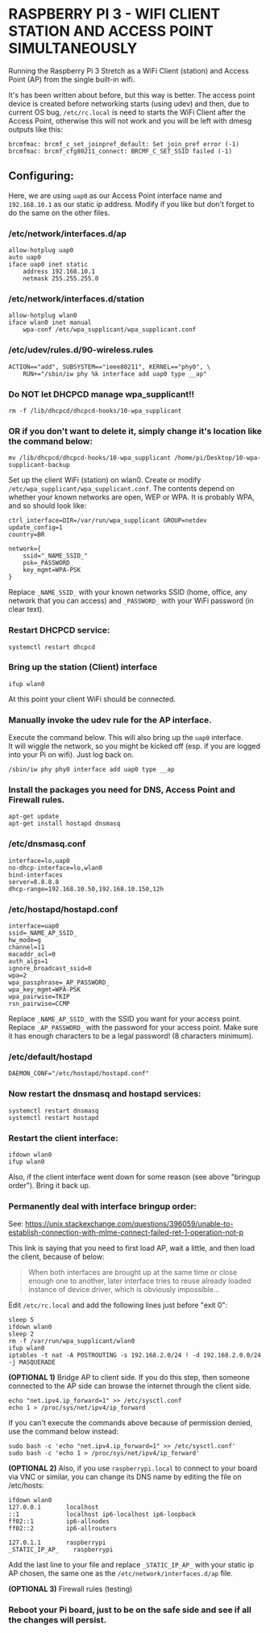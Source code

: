 # RASPBERRY PI 3 - WIFI CLIENT STATION AND ACCESS POINT SIMULTANEOUSLY

Running the Raspberry Pi 3 Stretch as a WiFi Client (station) and Access Point (AP) from the single built-in wifi.

It's has been written about before, but this way is better. The access point device is created before networking
starts (using udev) and then, due to current OS bug, `/etc/rc.local` is need to starts the WiFi Client after the Access Point, otherwise this will not work and you will be left with dmesg outputs like this:

	brcmfmac: brcmf_c_set_joinpref_default: Set join_pref error (-1)
	brcmfmac: brcmf_cfg80211_connect: BRCMF_C_SET_SSID failed (-1)

## Configuring:

Here, we are using `uap0` as our Access Point interface name and `192.168.10.1` as our static ip address. Modify if you like but don't forget to do the same on the other files.

### /etc/network/interfaces.d/ap

	allow-hotplug uap0
	auto uap0
	iface uap0 inet static
	    address 192.168.10.1
	    netmask 255.255.255.0

### /etc/network/interfaces.d/station

	allow-hotplug wlan0
	iface wlan0 inet manual
	    wpa-conf /etc/wpa_supplicant/wpa_supplicant.conf

### /etc/udev/rules.d/90-wireless.rules 

	ACTION=="add", SUBSYSTEM=="ieee80211", KERNEL=="phy0", \
	    RUN+="/sbin/iw phy %k interface add uap0 type __ap"

### Do NOT let DHCPCD manage wpa_supplicant!!

	rm -f /lib/dhcpcd/dhcpcd-hooks/10-wpa_supplicant

### OR if you don't want to delete it, simply change it's location like the command below:

	mv /lib/dhcpcd/dhcpcd-hooks/10-wpa_supplicant /home/pi/Desktop/10-wpa-supplicant-backup

Set up the client WiFi (station) on wlan0.
Create or modify `/etc/wpa_supplicant/wpa_supplicant.conf`.
The contents depend on whether your known networks are open, WEP or WPA.  It is probably WPA, and so should look like:

    ctrl_interface=DIR=/var/run/wpa_supplicant GROUP=netdev
    update_config=1
    country=BR
    
    network={
	    ssid="_NAME_SSID_"
	    psk=_PASSWORD_
	    key_mgmt=WPA-PSK
    }

Replace `_NAME_SSID_` with your known networks SSID (home, office, any network that you can access) and `_PASSWORD_` with your WiFi password (in clear text).

### Restart DHCPCD service:

	systemctl restart dhcpcd
	
### Bring up the station (Client) interface

	ifup wlan0
	
At this point your client WiFi should be connected.

### Manually invoke the udev rule for the AP interface.

Execute the command below. This will also bring up the `uap0` interface.  
It will wiggle the network, so you might be kicked off (esp. if you are logged into your Pi on wifi). Just log back on.

	/sbin/iw phy phy0 interface add uap0 type __ap
	
### Install the packages you need for DNS, Access Point and Firewall rules.

	apt-get update
	apt-get install hostapd dnsmasq

### /etc/dnsmasq.conf

	interface=lo,uap0
	no-dhcp-interface=lo,wlan0
	bind-interfaces
	server=8.8.8.8
	dhcp-range=192.168.10.50,192.168.10.150,12h

### /etc/hostapd/hostapd.conf

	interface=uap0
	ssid=_NAME_AP_SSID_
	hw_mode=g
	channel=11
	macaddr_acl=0
	auth_algs=1
	ignore_broadcast_ssid=0
	wpa=2
	wpa_passphrase=_AP_PASSWORD_
	wpa_key_mgmt=WPA-PSK
	wpa_pairwise=TKIP
	rsn_pairwise=CCMP

Replace `_NAME_AP_SSID_` with the SSID you want for your access point.  
Replace `_AP_PASSWORD_` with the password for your access point.
Make sure it has enough characters to be a legal password! (8 characters minimum).

### /etc/default/hostapd

	DAEMON_CONF="/etc/hostapd/hostapd.conf"

### Now restart the dnsmasq and hostapd services:

	systemctl restart dnsmasq
	systemctl restart hostapd

### Restart the client interface:

	ifdown wlan0
	ifup wlan0

Also, if the client interface went down for some reason (see above "bringup order").  Bring it back up.

### Permanently deal with interface bringup order:
See: https://unix.stackexchange.com/questions/396059/unable-to-establish-connection-with-mlme-connect-failed-ret-1-operation-not-p

This link is saying that you need to first load AP, wait a little, and then load the client, because of below:
> When both interfaces are brought up at the same time or close enough one to another, later interface tries to reuse already loaded instance of device driver, which is obviously impossible...

Edit `/etc/rc.local` and add the following lines just before "exit 0":

	sleep 5
	ifdown wlan0
	sleep 2
	rm -f /var/run/wpa_supplicant/wlan0
	ifup wlan0
	iptables -t nat -A POSTROUTING -s 192.168.2.0/24 ! -d 192.168.2.0.0/24 -j MASQUERADE

**(OPTIONAL 1)** Bridge AP to client side.
If you do this step, then someone connected to the AP side can browse the internet through the client side.

	echo "net.ipv4.ip_forward=1" >> /etc/sysctl.conf
	echo 1 > /proc/sys/net/ipv4/ip_forward
	
If you can't execute the commands above because of permission denied, use the command below instead:

	sudo bash -c 'echo "net.ipv4.ip_forward=1" >> /etc/sysctl.conf'
	sudo bash -c 'echo 1 > /proc/sys/net/ipv4/ip_forward'

**(OPTIONAL 2)** Also, if you use `raspberrypi.local` to connect to your board via VNC or similar, you can change its DNS name by editing the file on /etc/hosts:

	ifdown wlan0
	127.0.0.1       localhost
	::1             localhost ip6-localhost ip6-loopback
	ff02::1         ip6-allnodes
	ff02::2         ip6-allrouters
	
	127.0.1.1       raspberrypi
	_STATIC_IP_AP_    raspberrypi

Add the last line to your file and replace `_STATIC_IP_AP_` with your static ip AP chosen, the same one as the `/etc/network/interfaces.d/ap` file.

**(OPTIONAL 3)** Firewall rules (testing)

### Reboot your Pi board, just to be on the safe side and see if all the changes will persist.
